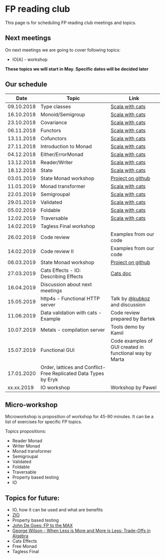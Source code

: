 # FP reading club

This page is for scheduling FP reading club meetings and topics.

## Next meetings
On next meetings we are going to cover following topics:
  - IO[A] - workshop
  
**These topics we will start in May. Specific dates will be decided later**


## Our schedule

| Date        |  Topic                        | Link                                                                             |
| ----------- | ----------------------------- | -------------------------------------------------------------------------------- |
|  09.10.2018 | Type classes                  | [Scala with cats](https://books.underscore.io/scala-with-cats/scala-with-cats.html)                 |
|  16.10.2018 | Monoid/Semigroup              | [Scala with cats](https://books.underscore.io/scala-with-cats/scala-with-cats.html)                 |
|  23.10.2018 | Covariance                    | [Scala with cats](https://books.underscore.io/scala-with-cats/scala-with-cats.html)                 |
|  06.11.2018 | Functors                      | [Scala with cats](https://books.underscore.io/scala-with-cats/scala-with-cats.html)                 |
|  13.11.2018 | Cofunctors                    | [Scala with cats](https://books.underscore.io/scala-with-cats/scala-with-cats.html)                 |
|  27.11.2018 | Introduction to Monad         | [Scala with cats](https://books.underscore.io/scala-with-cats/scala-with-cats.html)                 |
|  04.12.2018 | Either/ErrorMonad             | [Scala with cats](https://books.underscore.io/scala-with-cats/scala-with-cats.html)                 |
|  13.12.2018 | Reader/Writer                 | [Scala with cats](https://books.underscore.io/scala-with-cats/scala-with-cats.html)                 |
|  18.12.2018 | State                         | [Scala with cats](https://books.underscore.io/scala-with-cats/scala-with-cats.html)                 |
|  03.01.2019 | State Monad workshop | [Project on github](https://github.com/otrebski/state-monad) |
|  11.01.2019 | Monad transformer             | [Scala with cats](https://books.underscore.io/scala-with-cats/scala-with-cats.html)                 |
|  22.01.2019 | Semigroupal                   | [Scala with cats](https://books.underscore.io/scala-with-cats/scala-with-cats.html)                 |
|  29.01.2019 | Validated                     | [Scala with cats](https://books.underscore.io/scala-with-cats/scala-with-cats.html)                 |
|  05.02.2019 | Foldable                      | [Scala with cats](https://books.underscore.io/scala-with-cats/scala-with-cats.html)                 |
|  12.02.2019 | Traversable                   | [Scala with cats](https://books.underscore.io/scala-with-cats/scala-with-cats.html)                 |
|  14.02.2019 | Tagless Final workshop | |
|  26.02.2019 | Code review                   | Examples from our code                                                           |
|  14.02.2019 | Code review II                | Examples from our code                                                           |
|  06.03.2019 | State Monad workshop | [Project on github](https://github.com/otrebski/state-monad) |
|  27.03.2019 | Cats Effects - IO: Describing Effects        | [Cats doc](https://typelevel.org/cats-effect/datatypes/io.html#describing-effects)           |
|  16.04.2019 | Discussion about next meetings |  |
|  15.05.2019 | http4s - Functional HTTP server | Talk by [@kubkoz](https://github.com/kubukoz) and discussion |
|  11.06.2019 | Data validation with cats - Example | Code review prepared by Bartek |
|  10.07.2019 | Metals - compilation server | Tools demo by Kamil |
|  15.07.2019 | Functional GUI | Code examples of GUI created in functional way by Marta |
|  17.01.2020 | Order, lattices and Conflict-Free Replicated Data Types by Eryk |
|  xx.xx.2019 | IO workshop | Workshop by Pawel |


## Micro-workshop
Microworkshop is proposition of workshop for 45-90 minutes. It can be a list of exercises for specific FP topics.

Topics propositions:
- Reader Monad
- Writer Monad
- Monad transformer
- Semigroupal
- Validated
- Foldable
- Traversable
- Property based testing
- IO


## Topics for future:
 - IO, how it can be used and what are benefits
 - [ZIO](https://scalaz.github.io/scalaz-zio/)
 - Property based testing
 - [John De Goes: FP to the MAX](https://www.youtube.com/watch?v=sxudIMiOo68)
 - [George Wilson - When Less is More and More is Less: Trade-Offs in Algebra](https://www.youtube.com/watch?v=VXl0EEd8IcU)
 - Cats Effects
 - Free Monad
 - Tagless Final
 

